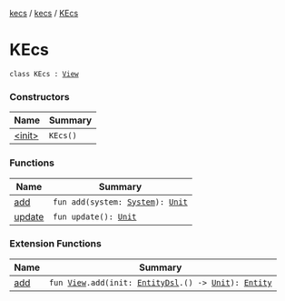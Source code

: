 [kecs](../../index.md) / [kecs](../index.md) / [KEcs](./index.md)

# KEcs

`class KEcs : `[`View`](../../kecs.entity/-view/index.md)

### Constructors

| Name | Summary |
|---|---|
| [&lt;init&gt;](-init-.md) | `KEcs()` |

### Functions

| Name | Summary |
|---|---|
| [add](add.md) | `fun add(system: `[`System`](../../kecs.system/-system/index.md)`): `[`Unit`](https://kotlinlang.org/api/latest/jvm/stdlib/kotlin/-unit/index.html) |
| [update](update.md) | `fun update(): `[`Unit`](https://kotlinlang.org/api/latest/jvm/stdlib/kotlin/-unit/index.html) |

### Extension Functions

| Name | Summary |
|---|---|
| [add](../../kecs.dsl/add.md) | `fun `[`View`](../../kecs.entity/-view/index.md)`.add(init: `[`EntityDsl`](../../kecs.dsl/-entity-dsl/index.md)`.() -> `[`Unit`](https://kotlinlang.org/api/latest/jvm/stdlib/kotlin/-unit/index.html)`): `[`Entity`](../../kecs.entity/-entity/index.md) |
